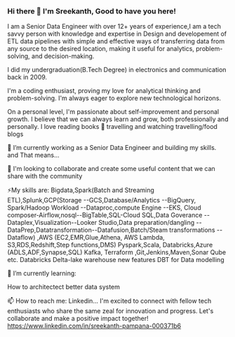### Hi there 👋  I'm Sreekanth, Good to have you here!

I am a Senior Data Engineer with over 12+ years of experience,I am a tech savvy person with knowledge and expertise in Design and developement of ETL data pipelines with simple and effective ways of transferring data from any source to the desired location, making it useful for analytics, problem-solving, and decision-making.

I did my undergraduation(B.Tech Degree) in electronics and communication back in 2009. 

I'm a coding enthusiast, proving my love for analytical thinking and problem-solving. I'm always eager to explore new technological horizons.

On a personal level, I'm passionate about self-improvement and personal growth. I believe that we can always learn and grow, both professionally and personally. 
I love reading books 📗 travelling and watching travelling/food blogs


🔭 I’m currently working as a Senior Data Engineer and building my skills.  and That means...

💬 I'm looking to collaborate and create some useful content that we can share with the community

⚡My skills are: Bigdata,Spark(Batch and Streaming ETL),Splunk,GCP(Storage --GCS,Database/Analytics --BigQuery, Spark/Hadoop Workload --Dataproc,compute Engine --EKS, Cloud composer-Airflow,nosql--BigTable,SQL-Cloud SQL,Data Goverance --Dataplex,Visualization--Looker Studio,Data preparation/dangling --DataPrep,Datatransformation--Datafusion,Batch/Steam transformations --Dataflow) ,AWS (EC2,EMR,Glue,Athena, AWS Lambda, S3,RDS,Redshift,Step functions,DMS) Pyspark,Scala, Databricks,Azure (ADLS,ADF,Synapse,SQL) Kafka, Terraform ,Git,Jenkins,Maven,Sonar Qube etc.
Databricks Delta-lake warehouse new features
DBT for Data modelling

🌱 I’m currently learning:

How to architectect better data system

📫 How to reach me: Linkedin...
I'm excited to connect with fellow tech enthusiasts who share the same zeal for innovation and progress. 
Let's collaborate and make a positive impact together!
https://www.linkedin.com/in/sreekanth-pampana-000371b6


